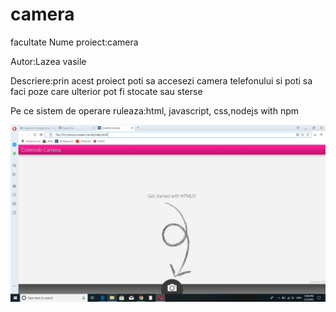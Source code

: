 # camera
facultate
Nume proiect:camera

Autor:Lazea vasile

Descriere:prin acest proiect poti sa accesezi camera telefonului si poti sa faci poze care ulterior pot fi stocate sau sterse

Pe ce sistem de operare ruleaza:html, javascript, css,nodejs with npm

![alt text](https://github.com/lazea1997/camera/blob/master/img.jpg "Logo Title Text 1")

